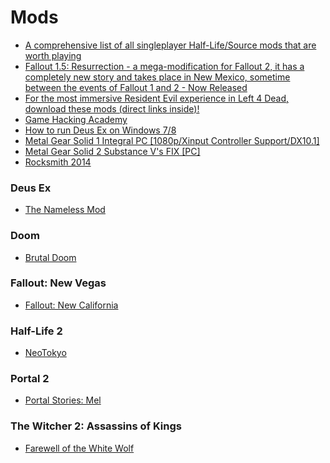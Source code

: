 # Mods

* [A comprehensive list of all singleplayer Half-Life/Source mods that are worth playing](https://www.reddit.com/r/HalfLife/comments/60pmr9/a\_comprehensive\_list\_of\_all\_singleplayer/)
* [Fallout 1.5: Resurrection - a mega-modification for Fallout 2, it has a completely new story and takes place in New Mexico, sometime between the events of Fallout 1 and 2 - Now Released](http://www.moddb.com/mods/fallout-15-resurrection/news/fallout-15-resurrection-release)
* [For the most immersive Resident Evil experience in Left 4 Dead, download these mods (direct links inside)!](https://www.reddit.com/r/l4d2/comments/7wqwhb/for\_the\_most\_immersive\_resident\_evil\_experience/)
* [Game Hacking Academy](https://gamehacking.academy)
* [How to run Deus Ex on Windows 7/8](https://www.pcgamer.com/how-to-run-deus-ex-on-windows-78/)
* [Metal Gear Solid 1 Integral PC \[1080p/Xinput Controller Support/DX10.1\]](https://www.reddit.com/r/metalgearsolid/comments/4qlv1c/final\_full\_release\_metal\_gear\_solid\_1\_integral\_pc/)
* [Metal Gear Solid 2 Substance V's FIX \[PC\]](https://www.reddit.com/r/metalgearsolid/comments/59h2jd/metal\_gear\_solid\_2\_substance\_vs\_fix\_pc/)
* [Rocksmith 2014](https://cs.rin.ru/forum/viewtopic.php?f=10\&t=63705\&start=2865\&sid=e40b0518f0fa811095856105c168e85f)

### Deus Ex

* [The Nameless Mod](https://thenamelessmod.com)

### Doom

* [Brutal Doom](https://www.moddb.com/mods/brutal-doom)

### Fallout: New Vegas

* [Fallout: New California](https://www.nexusmods.com/newvegas/mods/45138/)

### Half-Life 2

* [NeoTokyo](https://neotokyohq.com)

### Portal 2

* [Portal Stories: Mel](https://store.steampowered.com/app/317400/Portal\_Stories\_Mel/)

### The Witcher 2: Assassins of Kings

* [Farewell of the White Wolf](https://www.moddb.com/mods/farewell-of-the-white-wolf)
